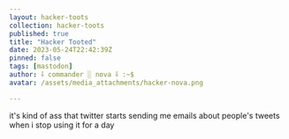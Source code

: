 ```yaml
---
layout: hacker-toots
collection: hacker-toots
published: true
title: "Hacker Tooted"
date: 2023-05-24T22:42:39Z
pinned: false
tags: [mastodon]
author: ⸸ commander ░ nova ⸸ :~$
avatar: /assets/media_attachments/hacker-nova.png

---
```


<p>it&#39;s kind of ass that twitter starts sending me emails about people&#39;s tweets when i stop using it for a day</p>


